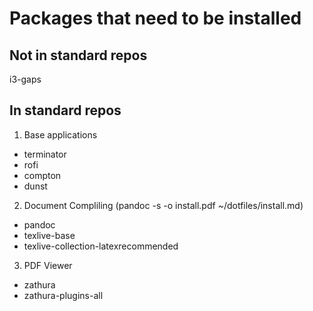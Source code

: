 # Packages that need to be installed

## Not in standard repos

i3-gaps

## In standard repos

1. Base applications
  * terminator
  * rofi 
  * compton 
  * dunst
2. Document Compliling (pandoc -s -o install.pdf ~/dotfiles/install.md)
  * pandoc
  * texlive-base
  * texlive-collection-latexrecommended
3. PDF Viewer
  * zathura
  * zathura-plugins-all
